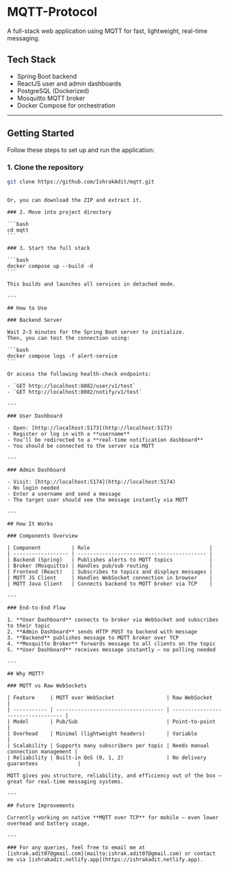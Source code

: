 # MQTT-Protocol

A full-stack web application using MQTT for fast, lightweight, real-time messaging.

## Tech Stack

- Spring Boot backend
- ReactJS user and admin dashboards
- PostgreSQL (Dockerized)
- Mosquitto MQTT broker
- Docker Compose for orchestration

---

## Getting Started

Follow these steps to set up and run the application:

### 1. Clone the repository

```bash
git clone https://github.com/IshrakAdit/mqtt.git
```

````

Or, you can download the ZIP and extract it.

### 2. Move into project directory

```bash
cd mqtt
```

### 3. Start the full stack

```bash
docker compose up --build -d
```

This builds and launches all services in detached mode.

---

## How to Use

### Backend Server

Wait 2–3 minutes for the Spring Boot server to initialize.
Then, you can test the connection using:

```bash
docker compose logs -f alert-service
```

Or access the following health-check endpoints:

- `GET http://localhost:8082/user/v1/test`
- `GET http://localhost:8082/notify/v1/test`

---

### User Dashboard

- Open: [http://localhost:5173](http://localhost:5173)
- Register or log in with a **username**
- You’ll be redirected to a **real-time notification dashboard**
- You should be connected to the server via MQTT

---

### Admin Dashboard

- Visit: [http://localhost:5174](http://localhost:5174)
- No login needed
- Enter a username and send a message
- The target user should see the message instantly via MQTT

---

## How It Works

### Components Overview

| Component          | Role                                       |
| ------------------ | ------------------------------------------ |
| Backend (Spring)   | Publishes alerts to MQTT topics            |
| Broker (Mosquitto) | Handles pub/sub routing                    |
| Frontend (React)   | Subscribes to topics and displays messages |
| MQTT JS Client     | Handles WebSocket connection in browser    |
| MQTT Java Client   | Connects backend to MQTT broker via TCP    |

---

### End-to-End Flow

1. **User Dashboard** connects to broker via WebSocket and subscribes to their topic
2. **Admin Dashboard** sends HTTP POST to backend with message
3. **Backend** publishes message to MQTT broker over TCP
4. **Mosquitto Broker** forwards message to all clients on the topic
5. **User Dashboard** receives message instantly — no polling needed

---

## Why MQTT?

### MQTT vs Raw WebSockets

| Feature     | MQTT over WebSocket                 | Raw WebSocket                      |
| ----------- | ----------------------------------- | ---------------------------------- |
| Model       | Pub/Sub                             | Point-to-point                     |
| Overhead    | Minimal (lightweight headers)       | Variable                           |
| Scalability | Supports many subscribers per topic | Needs manual connection management |
| Reliability | Built-in QoS (0, 1, 2)              | No delivery guarantees             |

MQTT gives you structure, reliability, and efficiency out of the box — great for real-time messaging systems.

---

## Future Improvements

Currently working on native **MQTT over TCP** for mobile — even lower overhead and battery usage.

---

### For any queries, feel free to email me at [ishrak.adit07@gmail.com](mailto:ishrak.adit07@gmail.com) or contact me via [ishrakadit.netlify.app](https://ishrakadit.netlify.app).
````
